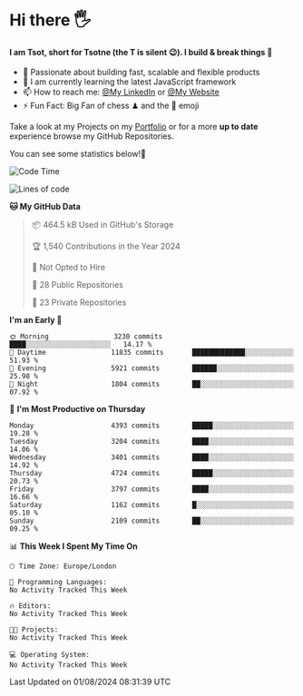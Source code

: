 # Hi there :raised_hand_with_fingers_splayed:
#### I am Tsot, short for Tsotne (the T is silent :wink:). I build & break things :space_invader:
- :telescope: Passionate about building fast, scalable and flexible products
- :seedling: I am currently learning the latest JavaScript framework 
- :mailbox: How to reach me: [@My LinkedIn](https://www.linkedin.com/in/tsotne-gvadzabia/) or [@My Website](https://tsotne.co.uk/contact)
- :zap: Fun Fact: Big Fan of chess ♟ and the 👾 emoji

Take a look at my Projects on my [Portfolio](https://tsotne.co.uk/) or for a more **up to date** experience browse my GitHub Repositories.

You can see some statistics below!:space_invader:
<!--START_SECTION:waka-->
![Code Time](http://img.shields.io/badge/Code%20Time-761%20hrs%202%20mins-blue)

![Lines of code](https://img.shields.io/badge/From%20Hello%20World%20I%27ve%20Written-8.9%20million%20lines%20of%20code-blue)

**🐱 My GitHub Data** 

> 📦 464.5 kB Used in GitHub's Storage 
 > 
> 🏆 1,540 Contributions in the Year 2024
 > 
> 🚫 Not Opted to Hire
 > 
> 📜 28 Public Repositories 
 > 
> 🔑 23 Private Repositories 
 > 
**I'm an Early 🐤** 

```text
🌞 Morning                3230 commits        ████░░░░░░░░░░░░░░░░░░░░░   14.17 % 
🌆 Daytime                11835 commits       █████████████░░░░░░░░░░░░   51.93 % 
🌃 Evening                5921 commits        ██████░░░░░░░░░░░░░░░░░░░   25.98 % 
🌙 Night                  1804 commits        ██░░░░░░░░░░░░░░░░░░░░░░░   07.92 % 
```
📅 **I'm Most Productive on Thursday** 

```text
Monday                   4393 commits        █████░░░░░░░░░░░░░░░░░░░░   19.28 % 
Tuesday                  3204 commits        ████░░░░░░░░░░░░░░░░░░░░░   14.06 % 
Wednesday                3401 commits        ████░░░░░░░░░░░░░░░░░░░░░   14.92 % 
Thursday                 4724 commits        █████░░░░░░░░░░░░░░░░░░░░   20.73 % 
Friday                   3797 commits        ████░░░░░░░░░░░░░░░░░░░░░   16.66 % 
Saturday                 1162 commits        █░░░░░░░░░░░░░░░░░░░░░░░░   05.10 % 
Sunday                   2109 commits        ██░░░░░░░░░░░░░░░░░░░░░░░   09.25 % 
```


📊 **This Week I Spent My Time On** 

```text
🕑︎ Time Zone: Europe/London

💬 Programming Languages: 
No Activity Tracked This Week

🔥 Editors: 
No Activity Tracked This Week

🐱‍💻 Projects: 
No Activity Tracked This Week

💻 Operating System: 
No Activity Tracked This Week
```


 Last Updated on 01/08/2024 08:31:39 UTC
<!--END_SECTION:waka-->
